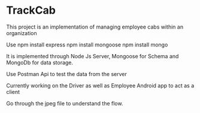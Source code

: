 # TrackCab
This project is an implementation of managing employee cabs within an organization

Use npm install express
    npm install mongoose
    npm install mongo
    

It is implemented through Node Js Server, Mongoose for Schema and MongoDb for data storage.

Use Postman Api to test the data from the server

Currently working on the Driver as well as Employee Android app to act as a client

Go through the jpeg file to understand the flow.

